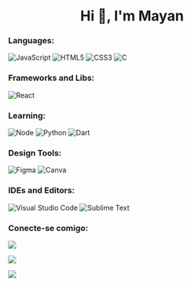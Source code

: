 <h1 align="center">Hi 👋, I'm Mayan</h1>

<h3 align="left">Languages:</h3>
<p align="left">

<img alt="JavaScript" src="https://img.shields.io/badge/javascript-%23323330.svg?style=for-the-badge&logo=javascript&logoColor=%23F7DF1E"/>

<img alt="HTML5" src="https://img.shields.io/badge/html5-%23E34F26.svg?style=for-the-badge&logo=html5&logoColor=white"/>

<img alt="CSS3" src="https://img.shields.io/badge/css3-%231572B6.svg?style=for-the-badge&logo=css3&logoColor=white"/>

<img alt="C" src="https://img.shields.io/badge/c-%2300599C.svg?style=for-the-badge&logo=c&logoColor=white"/>

</p>

<h3 align="left">Frameworks and Libs:
</h3>
<p align="left">

<img alt="React" src="https://img.shields.io/badge/react-%2320232a.svg?style=for-the-badge&logo=react&logoColor=%2361DAFB"/>

</p>

<h3 align="left">Learning:</h3>
<p align="left">

<img alt="Node" src="https://img.shields.io/badge/node.js-6DA55F?style=for-the-badge&logo=node.js&logoColor=white"/>

<img alt="Python" src="https://img.shields.io/badge/python-%2314354C.svg?style=for-the-badge&logo=python&logoColor=white"/>

<img alt="Dart" src="https://img.shields.io/badge/dart-%230175C2.svg?style=for-the-badge&logo=dart&logoColor=white"/>

</p>

<h3 align="left">Design Tools:</h3>
<p align="left">
  
<img alt="Figma" src="https://img.shields.io/badge/figma-%23F24E1E.svg?style=for-the-badge&logo=figma&logoColor=white"/>

<img alt="Canva" src="https://img.shields.io/badge/Canva-%2300C4CC.svg?style=for-the-badge&logo=Canva&logoColor=white"/>

</p>

<h3 align="left">IDEs and Editors: </h3>
<p align="left">

<img alt="Visual Studio Code" src="https://img.shields.io/badge/VisualStudioCode-0078d7.svg?style=for-the-badge&logo=visual-studio-code&logoColor=white"/>

<img alt="Sublime Text" src="https://img.shields.io/badge/sublime_text-%23575757.svg?style=for-the-badge&logo=sublime-text&logoColor=important"/>

</p>

<h3 align="left">Conecte-se comigo:</h3>
<p align="left">

<a href="https://www.linkedin.com/in/arthurmayan/"> <img src="https://img.shields.io/badge/-LinkedIn-%230077B5?style=for-the-badge&logo=linkedin&logoColor=white"></a> 
  
<a href="https://www.instagram.com/arthurmayan/"> <img src = "https://img.shields.io/badge/-Instagram-%23E4405F?style=for -the-badge & logo = instagram & logoColor = white "> </a>
  
<a href = "mailto:arthurmayan99@gmail.com"> <img src = "https://img.shields.io/badge/Gmail-D14836?style=for-the-badge&logo=gmail&logoColor=white"> </a>

</p>

